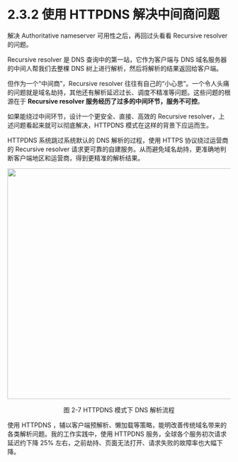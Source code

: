 # 2.3.2 使用 HTTPDNS 解决中间商问题

解决 Authoritative nameserver 可用性之后，再回过头看看 Recursive resolver 的问题。

Recursive resolver 是 DNS 查询中的第一站，它作为客户端与 DNS 域名服务器的中间人帮我们去整棵 DNS 树上进行解析，然后将解析的结果返回给客户端。

但作为一个“中间商”，Recursive resolver 往往有自己的“小心思”。一个令人头痛的问题就是域名劫持，其他还有解析延迟过长、调度不精准等问题。这些问题的根源在于 **Recursive resolver 服务经历了过多的中间环节，服务不可控**。

如果能绕过中间环节，设计一个更安全、直接、高效的 Recursive resolver，上述问题看起来就可以彻底解决，HTTPDNS 模式在这样的背景下应运而生。

HTTPDNS 系统跳过系统默认的 DNS 解析的过程，使用 HTTPS 协议绕过运营商的 Recursive resolver 请求更可靠的自建服务。从而避免域名劫持，更准确地判断客户端地区和运营商，得到更精准的解析结果。

<div  align="center">
	<img src="../assets/httpdns.png" width = "520"  align=center />
	<p>图 2-7 HTTPDNS 模式下 DNS 解析流程</p>
</div>

使用 HTTPDNS ，辅以客户端预解析、懒加载等策略，能明改善传统域名带来的各类解析问题。我的工作实践中，使用 HTTPDNS 服务，全球各个服务初次请求延迟约下降 25% 左右，之前劫持、页面无法打开、请求失败的故障率也大幅下降。
